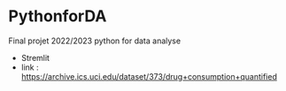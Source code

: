 # PythonforDA
Final projet 2022/2023 python for data analyse

- Stremlit
- link : https://archive.ics.uci.edu/dataset/373/drug+consumption+quantified
